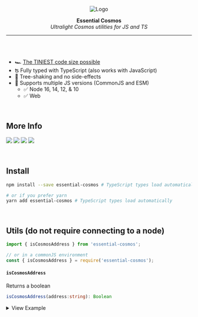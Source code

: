 <p align="center">
  <a><img src="https://emojipedia-us.s3.dualstack.us-west-1.amazonaws.com/thumbs/240/apple/285/ringed-planet_1fa90.png" title="Logo"/></a>
</p>
<p align="center">
  <b>
    Essential Cosmos
  </b>
  <br>
  <i>Ultralight Cosmos utilities for JS and TS</i>
  <br>
</p>

---

<br>

<br>

- 🏎 [The TINIEST code size possible](https://bundlephobia.com/package/essential-cosmos)
- ʦ Fully typed with TypeScript (also works with JavaScript)
- 🌲 Tree-shaking and no side-effects
- 🙌 Supports multiple JS versions (CommonJS and ESM)
  - ✅ Node 16, 14, 12, & 10
  - ✅ Web

<br/>

## More Info

![](https://badgen.net/bundlephobia/minzip/essential-cosmos) ![](https://badgen.net/bundlephobia/tree-shaking/essential-cosmos) ![](https://img.shields.io/npm/v/essential-cosmos) ![](https://badgen.net/bundlephobia/dependency-count/essential-cosmos)

<br/>

## Install

```sh
npm install --save essential-cosmos # TypeScript types load automatically

# or if you prefer yarn
yarn add essential-cosmos # TypeScript types load automatically
```

<br/>

## Utils (do not require connecting to a node)

```typescript
import { isCosmosAddress } from 'essential-cosmos';

// or in a commonJS environment
const { isCosmosAddress } = require('essential-cosmos');
```

#### `isCosmosAddress`

Returns a boolean

```typescript
isCosmosAddress(address:string): Boolean
```

<details>
  <summary>View Example</summary>

```typescript
import { isCosmosAddress } from 'essential-cosmos';

isCosmosAddress('cosmos15hmqrc245kryaehxlch7scl9d9znxa58qkpjet');
// true

isCosmosAddress('osmo100a325n9ct4m2egvctrh48zheg2hwl5lr26rzy');
// false
```

</details>
